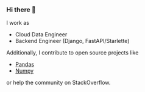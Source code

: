 ### Hi there 👋
I work as
  - Cloud Data Engineer
  - Backend Engineer (Django, FastAPI/Starlette)

Additionally, I contribute to open source projects like

  - [Pandas](https://github.com/pandas-dev/pandas)
  - [Numpy](https://github.com/numpy/numpy)

or help the community on StackOverflow.
